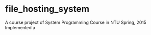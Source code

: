 # file_hosting_system
A course project of System Programming Course in NTU Spring, 2015
Implemented a 
